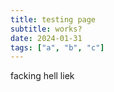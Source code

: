 ```yaml
---
title: testing page
subtitle: works?
date: 2024-01-31
tags: ["a", "b", "c"]
---
```


facking hell liek
